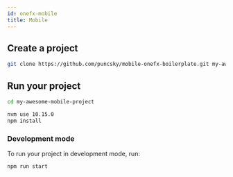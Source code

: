 ```yaml
---
id: onefx-mobile
title: Mobile
---
```


## Create a project

```bash
git clone https://github.com/puncsky/mobile-onefx-boilerplate.git my-awesome-mobile-project
```

## Run your project

```bash
cd my-awesome-mobile-project

nvm use 10.15.0
npm install
```

### Development mode
To run your project in development mode, run:

```bash
npm run start
```

